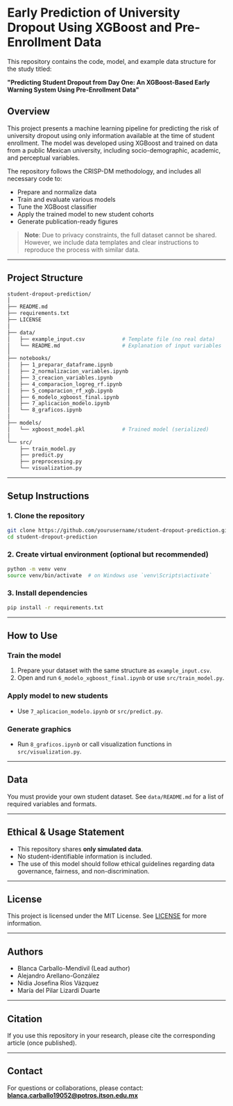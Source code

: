 # Early Prediction of University Dropout Using XGBoost and Pre-Enrollment Data

This repository contains the code, model, and example data structure for the study titled:

**"Predicting Student Dropout from Day One: An XGBoost-Based Early Warning System Using Pre-Enrollment Data"**

## Overview

This project presents a machine learning pipeline for predicting the risk of university dropout using only information available at the time of student enrollment. The model was developed using XGBoost and trained on data from a public Mexican university, including socio-demographic, academic, and perceptual variables.

The repository follows the CRISP-DM methodology, and includes all necessary code to:
- Prepare and normalize data
- Train and evaluate various models
- Tune the XGBoost classifier
- Apply the trained model to new student cohorts
- Generate publication-ready figures

> **Note**: Due to privacy constraints, the full dataset cannot be shared. However, we include data templates and clear instructions to reproduce the process with similar data.

---

## Project Structure

```bash
student-dropout-prediction/
│
├── README.md
├── requirements.txt
├── LICENSE
│
├── data/
│   ├── example_input.csv            # Template file (no real data)
│   └── README.md                    # Explanation of input variables
│
├── notebooks/
│   ├── 1_preparar_dataframe.ipynb
│   ├── 2_normalizacion_variables.ipynb
│   ├── 3_creacion_variables.ipynb
│   ├── 4_comparacion_logreg_rf.ipynb
│   ├── 5_comparacion_rf_xgb.ipynb
│   ├── 6_modelo_xgboost_final.ipynb
│   ├── 7_aplicacion_modelo.ipynb
│   └── 8_graficos.ipynb
│
├── models/
│   └── xgboost_model.pkl            # Trained model (serialized)
│
└── src/
    ├── train_model.py
    ├── predict.py
    ├── preprocessing.py
    └── visualization.py
```

---

## Setup Instructions

### 1. Clone the repository

```bash
git clone https://github.com/yourusername/student-dropout-prediction.git
cd student-dropout-prediction
```

### 2. Create virtual environment (optional but recommended)

```bash
python -m venv venv
source venv/bin/activate  # on Windows use `venv\Scripts\activate`
```

### 3. Install dependencies

```bash
pip install -r requirements.txt
```

---

## How to Use

### Train the model

1. Prepare your dataset with the same structure as `example_input.csv`.
2. Open and run `6_modelo_xgboost_final.ipynb` or use `src/train_model.py`.

### Apply model to new students

- Use `7_aplicacion_modelo.ipynb` or `src/predict.py`.

### Generate graphics

- Run `8_graficos.ipynb` or call visualization functions in `src/visualization.py`.

---

## Data

You must provide your own student dataset. See `data/README.md` for a list of required variables and formats.

---

## Ethical & Usage Statement

- This repository shares **only simulated data**.
- No student-identifiable information is included.
- The use of this model should follow ethical guidelines regarding data governance, fairness, and non-discrimination.

---

## License

This project is licensed under the MIT License. See [LICENSE](LICENSE) for more information.

---

## Authors

- Blanca Carballo-Mendívil (Lead author)
- Alejandro Arellano-González
- Nidia Josefina Ríos Vázquez
- María del Pilar Lizardi Duarte

---

## Citation

If you use this repository in your research, please cite the corresponding article (once published).

---

## Contact

For questions or collaborations, please contact:
**blanca.carballo19052@potros.itson.edu.mx**
